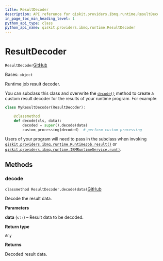 ```yaml
---
title: ResultDecoder
description: API reference for qiskit.providers.ibmq.runtime.ResultDecoder
in_page_toc_min_heading_level: 1
python_api_type: class
python_api_name: qiskit.providers.ibmq.runtime.ResultDecoder
---
```


# ResultDecoder

<span id="qiskit.providers.ibmq.runtime.ResultDecoder" />

`ResultDecoder`[GitHub](https://github.com/qiskit/qiskit/tree/stable/0.40/qiskit/providers/ibmq/runtime/program/result_decoder.py "view source code")

Bases: `object`

Runtime job result decoder.

You can subclass this class and overwrite the [`decode()`](qiskit.providers.ibmq.runtime.ResultDecoder#decode "qiskit.providers.ibmq.runtime.ResultDecoder.decode") method to create a custom result decoder for the results of your runtime program. For example:

```python
class MyResultDecoder(ResultDecoder):

    @classmethod
    def decode(cls, data):
        decoded = super().decode(data)
        custom_processing(decoded)  # perform custom processing
```

Users of your program will need to pass in the subclass when invoking [`qiskit.providers.ibmq.runtime.RuntimeJob.result()`](qiskit.providers.ibmq.runtime.RuntimeJob#result "qiskit.providers.ibmq.runtime.RuntimeJob.result") or [`qiskit.providers.ibmq.runtime.IBMRuntimeService.run()`](qiskit.providers.ibmq.runtime.IBMRuntimeService#run "qiskit.providers.ibmq.runtime.IBMRuntimeService.run").

## Methods

### decode

<span id="qiskit.providers.ibmq.runtime.ResultDecoder.decode" />

`classmethod ResultDecoder.decode(data)`[GitHub](https://github.com/qiskit/qiskit/tree/stable/0.40/qiskit/providers/ibmq/runtime/program/result_decoder.py "view source code")

Decode the result data.

**Parameters**

**data** (`str`) – Result data to be decoded.

**Return type**

`Any`

**Returns**

Decoded result data.

